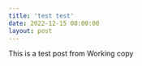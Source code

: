 ```yaml
---
title: 'test test'
date: 2022-12-15 00:00:00
layout: post
---
```


This is a test post from Working copy 
